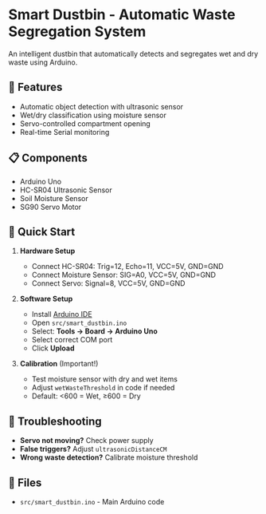 # Smart Dustbin - Automatic Waste Segregation System

An intelligent dustbin that automatically detects and segregates wet and dry waste using Arduino.

## 🚀 Features
- Automatic object detection with ultrasonic sensor
- Wet/dry classification using moisture sensor
- Servo-controlled compartment opening
- Real-time Serial monitoring

## 📋 Components
- Arduino Uno
- HC-SR04 Ultrasonic Sensor  
- Soil Moisture Sensor
- SG90 Servo Motor

## 🚀 Quick Start

1. **Hardware Setup**
   - Connect HC-SR04: Trig=12, Echo=11, VCC=5V, GND=GND
   - Connect Moisture Sensor: SIG=A0, VCC=5V, GND=GND  
   - Connect Servo: Signal=8, VCC=5V, GND=GND

2. **Software Setup**
   - Install [Arduino IDE](https://www.arduino.cc/en/software)
   - Open `src/smart_dustbin.ino`
   - Select: **Tools → Board → Arduino Uno**
   - Select correct COM port
   - Click **Upload**

3. **Calibration** (Important!)
   - Test moisture sensor with dry and wet items
   - Adjust `wetWasteThreshold` in code if needed
   - Default: <600 = Wet, ≥600 = Dry

## 🐛 Troubleshooting

- **Servo not moving?** Check power supply
- **False triggers?** Adjust `ultrasonicDistanceCM` 
- **Wrong waste detection?** Calibrate moisture threshold

## 📁 Files
- `src/smart_dustbin.ino` - Main Arduino code
